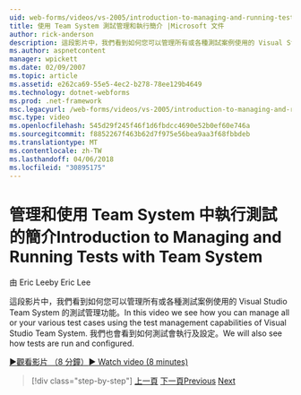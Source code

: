 ```yaml
---
uid: web-forms/videos/vs-2005/introduction-to-managing-and-running-tests-with-team-system
title: 使用 Team System 測試管理和執行簡介 |Microsoft 文件
author: rick-anderson
description: 這段影片中，我們看到如何您可以管理所有或各種測試案例使用的 Visual Studio Team System 的測試管理功能。 我們也會看到...
ms.author: aspnetcontent
manager: wpickett
ms.date: 02/09/2007
ms.topic: article
ms.assetid: e262ca69-55e5-4ec2-b278-78ee129b4649
ms.technology: dotnet-webforms
ms.prod: .net-framework
msc.legacyurl: /web-forms/videos/vs-2005/introduction-to-managing-and-running-tests-with-team-system
msc.type: video
ms.openlocfilehash: 545d29f245f46f1d6fbdcc4690e52b0ef60e746a
ms.sourcegitcommit: f8852267f463b62d7f975e56bea9aa3f68fbbdeb
ms.translationtype: MT
ms.contentlocale: zh-TW
ms.lasthandoff: 04/06/2018
ms.locfileid: "30895175"
---
```

<a name="introduction-to-managing-and-running-tests-with-team-system"></a><span data-ttu-id="b7718-104">管理和使用 Team System 中執行測試的簡介</span><span class="sxs-lookup"><span data-stu-id="b7718-104">Introduction to Managing and Running Tests with Team System</span></span>
====================
<span data-ttu-id="b7718-105">由 Eric Lee</span><span class="sxs-lookup"><span data-stu-id="b7718-105">by Eric Lee</span></span>

<span data-ttu-id="b7718-106">這段影片中，我們看到如何您可以管理所有或各種測試案例使用的 Visual Studio Team System 的測試管理功能。</span><span class="sxs-lookup"><span data-stu-id="b7718-106">In this video we see how you can manage all or your various test cases using the test management capabilities of Visual Studio Team System.</span></span> <span data-ttu-id="b7718-107">我們也會看到如何測試會執行及設定。</span><span class="sxs-lookup"><span data-stu-id="b7718-107">We will also see how tests are run and configured.</span></span>

[<span data-ttu-id="b7718-108">&#9654;觀看影片 （8 分鐘）</span><span class="sxs-lookup"><span data-stu-id="b7718-108">&#9654; Watch video (8 minutes)</span></span>](https://channel9.msdn.com/Blogs/ASP-NET-Site-Videos/introduction-to-managing-and-running-tests-with-team-system)

> [!div class="step-by-step"]
> <span data-ttu-id="b7718-109">[上一頁](introduction-to-manual-testing-with-team-system.md)
> [下一頁](measuring-the-business-value-of-ajax.md)</span><span class="sxs-lookup"><span data-stu-id="b7718-109">[Previous](introduction-to-manual-testing-with-team-system.md)
[Next](measuring-the-business-value-of-ajax.md)</span></span>
